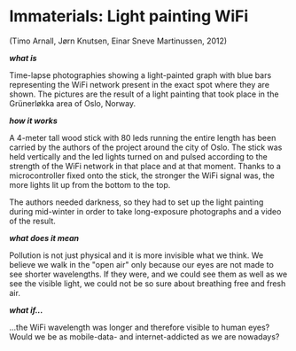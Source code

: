 # Immaterials: Light painting WiFi 
(Timo Arnall, Jørn Knutsen, Einar Sneve Martinussen, 2012)

***what is***

Time-lapse photographies showing a light-painted graph with blue bars representing the WiFi network present in the exact spot where they are shown. 
The pictures are the result of a light painting that took place in the Grünerløkka area of Oslo, 
Norway.

***how it works***

A 4-meter tall wood stick with 80 leds running the entire length has been carried by the authors of the project around the city of Oslo.
The stick was held vertically and the led lights turned on and pulsed according to the strength of the WiFi network in that place and at that moment.
Thanks to a microcontroller fixed onto the stick, the stronger the WiFi signal was, the more lights lit up from the bottom to the top.

The authors needed darkness, so they had to set up the light painting during mid-winter in order to take long-exposure photographs and a video of the result.

***what does it mean***

Pollution is not just physical and it is more invisible what we think. 
We believe we walk in the "open air" only because our eyes are not made to see shorter wavelengths. 
If they were, and we could see them as well as we see the visible light, we could not be so sure about breathing free and fresh air.

***what if...***

...the WiFi wavelength was longer and therefore visible to human eyes?
Would we be as mobile-data- and internet-addicted as we are nowadays?
